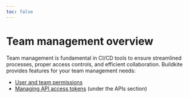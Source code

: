 ```yaml
---
toc: false
---
```


# Team management overview

Team management is fundamental in CI/CD tools to ensure streamlined processes, proper access controls, and efficient collaboration. Buildkite provides features for your team management needs:

- [User and team permissions](/docs/team-management/permissions)
- [Managing API access tokens](/docs/apis/managing-api-tokens) (under the APIs section)
